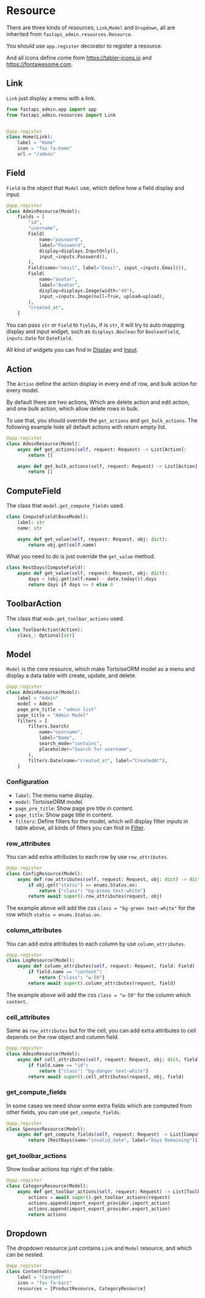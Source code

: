 # Resource

There are three kinds of resources, `Link`,`Model` and `Dropdown`, all are inherited
from `fastapi_admin.resources.Resource`.

You should use `app.register` decorator to register a resource.

And all icons define come from <https://tabler-icons.io> and <https://fontawesome.com>.

## Link

`Link` just display a menu with a link.

```python
from fastapi_admin.app import app
from fastapi_admin.resources import Link


@app.register
class Home(Link):
    label = "Home"
    icon = "fas fa-home"
    url = "/admin"
```

## Field

`Field` is the object that `Model` use, which define how a field display and input.

```python
@app.register
class AdminResource(Model):
    fields = [
        "id",
        "username",
        Field(
            name="password",
            label="Password",
            display=displays.InputOnly(),
            input_=inputs.Password(),
        ),
        Field(name="email", label="Email", input_=inputs.Email()),
        Field(
            name="avatar",
            label="Avatar",
            display=displays.Image(width="40"),
            input_=inputs.Image(null=True, upload=upload),
        ),
        "created_at",
    ]
```

You can pass `str` or `Field` to `fields`, if is `str`, it will try to auto mapping display and input widget, such
as `displays.Boolean` for `BooleanField`, `inputs.Date` for `DateField`.

All kind of widgets you can find in [Display](/reference/widget/display/) and [Input](/reference/widget/input/).

## Action

The `Action` define the action display in every end of row, and bulk action for every model.

By default there are two actions, Which are delete action and edit action, and one bulk action, which allow delete rows
in bulk.

To use that, you should override the `get_actions` and `get_bulk_actions`. The following example hide all default
actions with return empty list.

```python
@app.register
class AdminResource(Model):
    async def get_actions(self, request: Request) -> List[Action]:
        return []

    async def get_bulk_actions(self, request: Request) -> List[Action]:
        return []
```

## ComputeField

The class that `model.get_compute_fields` used.

```python
class ComputeField(BaseModel):
    label: str
    name: str

    async def get_value(self, request: Request, obj: dict):
        return obj.get(self.name)
```

What you need to do is just override the `get_value` method.

```python
class RestDays(ComputeField):
    async def get_value(self, request: Request, obj: dict):
        days = (obj.get(self.name) - date.today()).days
        return days if days >= 0 else 0
```

## ToolbarAction

The class that `mode.get_toolbar_actions` used.

```python
class ToolbarAction(Action):
    class_: Optional[str]
```

## Model

`Model` is the core resource, which make TortoiseORM model as a menu and display a data table with create, update, and
delete.

```python
@app.register
class AdminResource(Model):
    label = "Admin"
    model = Admin
    page_pre_title = "admin list"
    page_title = "Admin Model"
    filters = [
        filters.Search(
            name="username",
            label="Name",
            search_mode="contains",
            placeholder="Search for username",
        ),
        filters.Date(name="created_at", label="CreatedAt"),
    ]

```

### Configuration

- `label`: The menu name display.
- `model`: TortoiseORM model.
- `page_pre_title`: Show page pre title in content.
- `page_title`: Show page title in content.
- `filters`: Define filters for the model, which will display filter inputs in table above, all kinds of filters you can
  find in [Filter](/reference/widget/filter/).

### row_attributes

You can add extra attributes to each row by use `row_attributes`.

```python
@app.register
class ConfigResource(Model):
    async def row_attributes(self, request: Request, obj: dict) -> dict:
        if obj.get("status") == enums.Status.on:
            return {"class": "bg-green text-white"}
        return await super().row_attributes(request, obj)
```

The example above will add the css `class = "bg-green text-white"` for the row which `status = enums.Status.on`.

### column_attributes

You can add extra attributes to each column by use `column_attributes`.

```python
@app.register
class LogResource(Model):
    async def column_attributes(self, request: Request, field: Field) -> dict:
        if field.name == "content":
            return {"class": "w-50"}
        return await super().column_attributes(request, field)
```

The example above will add the css `class = "w-50"` for the column which `content`.

### cell_attributes

Same as `row_attributes` but for the cell, you can add extra attributes to cell depends on the row object and column
field.

```python
@app.register
class AdminResource(Model):
    async def cell_attributes(self, request: Request, obj: dict, field: Field) -> dict:
        if field.name == "id":
            return {"class": "bg-danger text-white"}
        return await super().cell_attributes(request, obj, field)
```

### get_compute_fields

In some cases we need show some extra fields which are computed from other fields, you can use `get_compute_fields`.

```python
@app.register
class SponsorResource(Model):
    async def get_compute_fields(self, request: Request) -> List[ComputeField]:
        return [RestDays(name="invalid_date", label="Days Remaining")]
```

### get_toolbar_actions

Show toolbar actions top right of the table.

```python
@app.register
class CategoryResource(Model):
    async def get_toolbar_actions(self, request: Request) -> List[ToolbarAction]:
        actions = await super().get_toolbar_actions(request)
        actions.append(import_export_provider.import_action)
        actions.append(import_export_provider.export_action)
        return actions
```

## Dropdown

The dropdown resource just contains `Link` and `Model` resource, and which can be nested.

```python
@app.register
class Content(Dropdown):
    label = "Content"
    icon = "fas fa-bars"
    resources = [ProductResource, CategoryResource]
```
